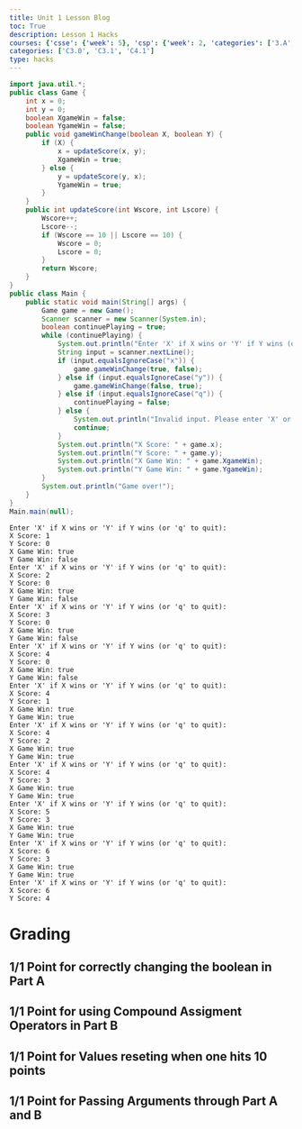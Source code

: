 ```yaml
---
title: Unit 1 Lesson Blog
toc: True
description: Lesson 1 Hacks
courses: {'csse': {'week': 5}, 'csp': {'week': 2, 'categories': ['3.A', '5.B']}, 'csa': {'week': 6}}
categories: ['C3.0', 'C3.1', 'C4.1']
type: hacks
---
```

```java
import java.util.*;
public class Game {
    int x = 0;
    int y = 0;
    boolean XgameWin = false;
    boolean YgameWin = false;
    public void gameWinChange(boolean X, boolean Y) {
        if (X) {
            x = updateScore(x, y);
            XgameWin = true;
        } else {
            y = updateScore(y, x);
            YgameWin = true;
        }
    }
    public int updateScore(int Wscore, int Lscore) {
        Wscore++;
        Lscore--;
        if (Wscore == 10 || Lscore == 10) {
            Wscore = 0;
            Lscore = 0;
        }
        return Wscore;
    }
}
public class Main {
    public static void main(String[] args) {
        Game game = new Game();
        Scanner scanner = new Scanner(System.in);
        boolean continuePlaying = true;
        while (continuePlaying) {
            System.out.println("Enter 'X' if X wins or 'Y' if Y wins (or 'q' to quit): ");
            String input = scanner.nextLine();
            if (input.equalsIgnoreCase("x")) {
                game.gameWinChange(true, false);
            } else if (input.equalsIgnoreCase("y")) {
                game.gameWinChange(false, true);
            } else if (input.equalsIgnoreCase("q")) {
                continuePlaying = false;
            } else {
                System.out.println("Invalid input. Please enter 'X' or 'Y'.");
                continue;
            }
            System.out.println("X Score: " + game.x);
            System.out.println("Y Score: " + game.y);
            System.out.println("X Game Win: " + game.XgameWin);
            System.out.println("Y Game Win: " + game.YgameWin);
        }
        System.out.println("Game over!");
    }
}
Main.main(null);
```
    Enter 'X' if X wins or 'Y' if Y wins (or 'q' to quit): 
    X Score: 1
    Y Score: 0
    X Game Win: true
    Y Game Win: false
    Enter 'X' if X wins or 'Y' if Y wins (or 'q' to quit): 
    X Score: 2
    Y Score: 0
    X Game Win: true
    Y Game Win: false
    Enter 'X' if X wins or 'Y' if Y wins (or 'q' to quit): 
    X Score: 3
    Y Score: 0
    X Game Win: true
    Y Game Win: false
    Enter 'X' if X wins or 'Y' if Y wins (or 'q' to quit): 
    X Score: 4
    Y Score: 0
    X Game Win: true
    Y Game Win: false
    Enter 'X' if X wins or 'Y' if Y wins (or 'q' to quit): 
    X Score: 4
    Y Score: 1
    X Game Win: true
    Y Game Win: true
    Enter 'X' if X wins or 'Y' if Y wins (or 'q' to quit): 
    X Score: 4
    Y Score: 2
    X Game Win: true
    Y Game Win: true
    Enter 'X' if X wins or 'Y' if Y wins (or 'q' to quit): 
    X Score: 4
    Y Score: 3
    X Game Win: true
    Y Game Win: true
    Enter 'X' if X wins or 'Y' if Y wins (or 'q' to quit): 
    X Score: 5
    Y Score: 3
    X Game Win: true
    Y Game Win: true
    Enter 'X' if X wins or 'Y' if Y wins (or 'q' to quit): 
    X Score: 6
    Y Score: 3
    X Game Win: true
    Y Game Win: true
    Enter 'X' if X wins or 'Y' if Y wins (or 'q' to quit): 
    X Score: 6
    Y Score: 4

# Grading
## 1/1 Point for correctly changing the boolean in Part A
## 1/1 Point for using Compound Assigment Operators in Part B
## 1/1 Point for Values reseting when one hits 10 points
## 1/1 Point for Passing Arguments through Part A and B
